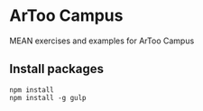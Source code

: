 # ArToo Campus
MEAN exercises and examples for ArToo Campus

## Install packages
```
npm install
npm install -g gulp
```